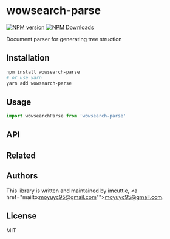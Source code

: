 # wowsearch-parse

[![NPM version](https://img.shields.io/npm/v/wowsearch-parse.svg?style=flat-square)](https://www.npmjs.com/package/wowsearch-parse)
[![NPM Downloads](https://img.shields.io/npm/dm/wowsearch-parse.svg?style=flat-square&maxAge=43200)](https://www.npmjs.com/package/wowsearch-parse)

Document parser for generating tree struction

## Installation

```bash
npm install wowsearch-parse
# or use yarn
yarn add wowsearch-parse
```

## Usage

```javascript
import wowsearchParse from 'wowsearch-parse'
```

## API

## Related

## Authors

This library is written and maintained by imcuttle, <a href="mailto:moyuyc95@gmail.com"">moyuyc95@gmail.com</a>.

## License

MIT
